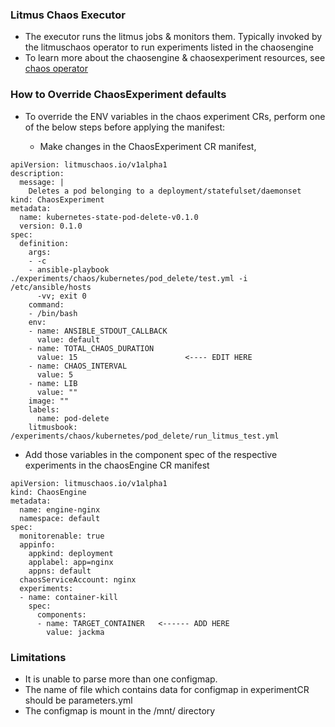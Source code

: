 ### Litmus Chaos Executor

- The executor runs the litmus jobs & monitors them. Typically invoked by the litmuschaos operator to run
  experiments listed in the chaosengine
- To learn more about the chaosengine & chaosexperiment resources, see [chaos operator](https://github.com/litmuschaos/chaos-operator)

### How to Override ChaosExperiment defaults 

- To override the ENV variables in the chaos experiment CRs, perform one of the below steps before applying the manifest:

  - Make changes in the ChaosExperiment CR manifest,
  
```
apiVersion: litmuschaos.io/v1alpha1
description:
  message: |
    Deletes a pod belonging to a deployment/statefulset/daemonset
kind: ChaosExperiment
metadata:
  name: kubernetes-state-pod-delete-v0.1.0
  version: 0.1.0
spec:
  definition:
    args:
    - -c
    - ansible-playbook ./experiments/chaos/kubernetes/pod_delete/test.yml -i /etc/ansible/hosts
      -vv; exit 0
    command:
    - /bin/bash
    env:
    - name: ANSIBLE_STDOUT_CALLBACK
      value: default
    - name: TOTAL_CHAOS_DURATION 
      value: 15                        <---- EDIT HERE
    - name: CHAOS_INTERVAL
      value: 5
    - name: LIB
      value: ""
    image: ""
    labels:
      name: pod-delete
    litmusbook: /experiments/chaos/kubernetes/pod_delete/run_litmus_test.yml    
```
  
  
  - Add those variables in the component spec of the respective experiments in the chaosEngine CR manifest
  
```
apiVersion: litmuschaos.io/v1alpha1
kind: ChaosEngine
metadata:
  name: engine-nginx
  namespace: default
spec:
  monitorenable: true 
  appinfo:
    appkind: deployment
    applabel: app=nginx
    appns: default    
  chaosServiceAccount: nginx
  experiments:
  - name: container-kill
    spec:
      components:
      - name: TARGET_CONTAINER   <------ ADD HERE            
        value: jackma
```
  
### Limitations

- It is unable to parse more than one configmap.
- The name of file which contains data for configmap in experimentCR should be parameters.yml
- The configmap is mount in the /mnt/ directory